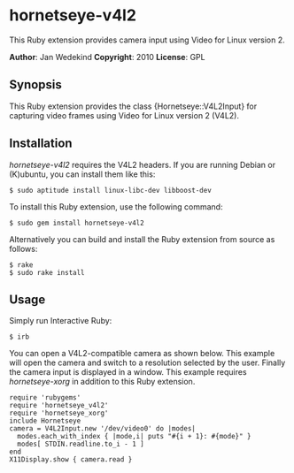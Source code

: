 hornetseye-v4l2
===============
This Ruby extension provides camera input using Video for Linux version 2.

**Author**:       Jan Wedekind
**Copyright**:    2010
**License**:      GPL

Synopsis
--------

This Ruby extension provides the class {Hornetseye::V4L2Input} for capturing video frames using Video for Linux version 2 (V4L2).

Installation
------------

*hornetseye-v4l2* requires the V4L2 headers. If you are running Debian or (K)ubuntu, you can install them like this:

    $ sudo aptitude install linux-libc-dev libboost-dev

To install this Ruby extension, use the following command:

    $ sudo gem install hornetseye-v4l2

Alternatively you can build and install the Ruby extension from source as follows:

    $ rake
    $ sudo rake install

Usage
-----

Simply run Interactive Ruby:

    $ irb

You can open a V4L2-compatible camera as shown below. This example will open the camera and switch to a resolution selected by the user. Finally the camera input is displayed in a window. This example requires *hornetseye-xorg* in addition to this Ruby extension.

    require 'rubygems'
    require 'hornetseye_v4l2'
    require 'hornetseye_xorg'
    include Hornetseye
    camera = V4L2Input.new '/dev/video0' do |modes|
      modes.each_with_index { |mode,i| puts "#{i + 1}: #{mode}" }
      modes[ STDIN.readline.to_i - 1 ]
    end
    X11Display.show { camera.read }

